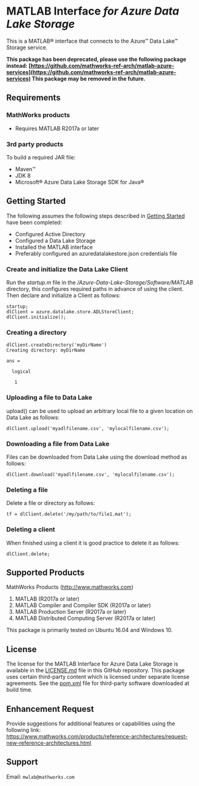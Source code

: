 # MATLAB Interface *for Azure Data Lake Storage*

This is a MATLAB® interface that connects to the Azure™ Data Lake™ Storage service.

**This package has been deprecated, please use the following package instead: [https://github.com/mathworks-ref-arch/matlab-azure-services](https://github.com/mathworks-ref-arch/matlab-azure-services)
This package may be removed in the future.**

## Requirements
### MathWorks products
* Requires MATLAB R2017a or later

### 3rd party products
To build a required JAR file:
* Maven™
* JDK 8
* Microsoft® Azure Data Lake Storage SDK for Java®

## Getting Started
The following assumes the following steps described in [Getting Started](Documentation/GettingStarted.md) have been completed:

* Configured Active Directory
* Configured a Data Lake Storage
* Installed the MATLAB interface
* Preferably configured an azuredatalakestore.json credentials file


### Create and initialize the Data Lake Client
Run the *startup.m* file in the */Azure-Data-Lake-Storage/Software/MATLAB* directory, this configures required paths in advance of using the client. Then declare and initialize a Client as follows:
```
startup;
dlClient = azure.datalake.store.ADLStoreClient;
dlClient.initialize();
```

### Creating a directory

```
dlClient.createDirectory('myDirName')
Creating directory: myDirName

ans =

  logical

   1
```

### Uploading a file to Data Lake
upload() can be used to upload an arbitrary local file to a given location on Data Lake as follows:
```
dlClient.upload('myadlfilename.csv', 'mylocalfilename.csv');
```

### Downloading a file from Data Lake
Files can be downloaded from Data Lake using the download method as follows:
```
dlClient.download('myadlfilename.csv', 'mylocalfilename.csv');
```


### Deleting a file
Delete a file or directory as follows:
```
tf = dlClient.delete('/my/path/to/file1.mat');
```

### Deleting a client
When finished using a client it is good practice to delete it as follows:
```
dlClient.delete;
```


## Supported Products

MathWorks Products (http://www.mathworks.com)
1.  MATLAB (R2017a or later)
2.  MATLAB Compiler and Compiler SDK (R2017a or later)
3.  MATLAB Production Server (R2017a or later)
4.  MATLAB Distributed Computing Server (R2017a or later)   

This package is primarily tested on Ubuntu 16.04 and Windows 10.

## License
The license for the MATLAB Interface for Azure Data Lake Storage is available in the [LICENSE.md](LICENSE.md) file in this GitHub repository. This package uses certain third-party content which is licensed under separate license agreements. See the [pom.xml](Software/Java/pom.xml) file for third-party software downloaded at build time.

## Enhancement Request
Provide suggestions for additional features or capabilities using the following link:   
https://www.mathworks.com/products/reference-architectures/request-new-reference-architectures.html

## Support
Email: `mwlab@mathworks.com`

[//]: #  (Copyright 2017 The MathWorks, Inc.)
